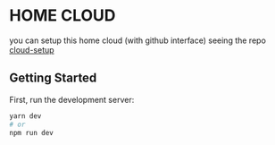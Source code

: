 # HOME CLOUD

you can setup this home cloud (with github interface) seeing the repo [cloud-setup](https://github.com/iswilljr/cloud-setup)

## Getting Started

First, run the development server:

```bash
yarn dev
# or
npm run dev
```
